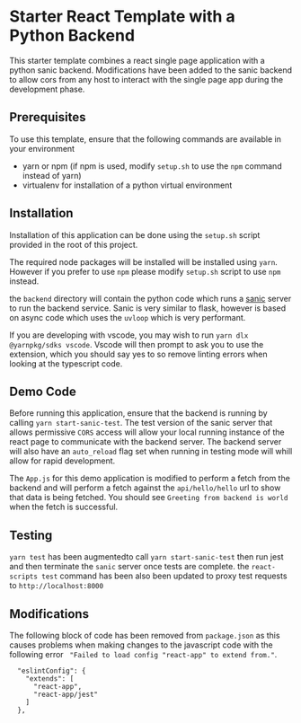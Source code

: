 # Starter React Template with a Python Backend

This starter template combines a react single page application with a python sanic backend. Modifications have been added to the sanic backend to allow cors from any host to interact with the single page app during the development phase.

## Prerequisites

To use this template, ensure that the following commands are available in your environment

- yarn or npm (if npm is used, modify `setup.sh` to use the `npm` command instead of yarn)
- virtualenv for installation of a python virtual environment

## Installation

Installation of this application can be done using the `setup.sh` script provided in the root of this project.

The required node packages will be installed will be installed using `yarn`. However if you prefer to use `npm` please modify `setup.sh` script to use `npm` instead.

the `backend` directory will contain the python code which runs a [sanic](https://sanic.dev/) server to run the backend service. Sanic is very similar to flask, however is based on async code which uses the `uvloop` which is very performant.

If you are developing with vscode, you may wish to run `yarn dlx @yarnpkg/sdks vscode`. Vscode will then prompt to ask you to use the extension, which you should say yes to so remove linting errors when looking at the typescript code.
## Demo Code

Before running this application, ensure that the backend is running by calling `yarn start-sanic-test`. The test version of the sanic server that allows permissive `CORS` access will allow your local running instance of the react page to communicate with the backend server. The backend server will also have an `auto_reload` flag set when running in testing mode will whill allow for rapid development.

The `App.js` for this demo application is modified to perform a fetch from the backend and will perform a fetch against the `api/hello/hello` url to show that data is being fetched. You should see `Greeting from backend is world` when the fetch is successful.

## Testing

`yarn test` has been augmentedto call `yarn start-sanic-test` then run jest and then terminate the `sanic` server once tests are complete. the `react-scripts test` command has been also been updated to proxy test requests to `http://localhost:8000`

## Modifications

The following block of code has been removed from `package.json` as this causes problems when making changes to the javascript code with the following error ` "Failed to load config "react-app" to extend from."`.

```
  "eslintConfig": {
    "extends": [
      "react-app",
      "react-app/jest"
    ]
  },
```
